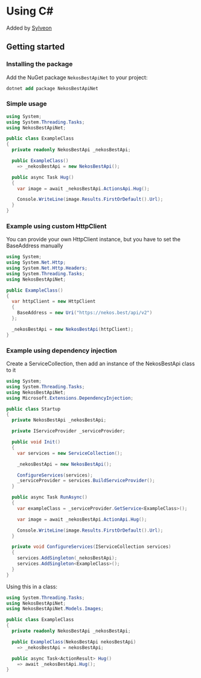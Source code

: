 # Using C#

Added by [Sylveon](https://github.com/Sylveon76)

## Getting started

### Installing the package

Add the NuGet package `NekosBestApiNet` to your project:

```ps
dotnet add package NekosBestApiNet
```

### Simple usage


```cs
using System;
using System.Threading.Tasks;
using NekosBestApiNet;

public class ExampleClass
{
  private readonly NekosBestApi _nekosBestApi;

  public ExampleClass() 
    => _nekosBestApi = new NekosBestApi();

  public async Task Hug() 
  {
    var image = await _nekosBestApi.ActionsApi.Hug();

    Console.WriteLine(image.Results.FirstOrDefault().Url);
  }
}
```

### Example using custom HttpClient

You can provide your own HttpClient instance, but you have to set the BaseAddress manually

```cs
using System;
using System.Net.Http;
using System.Net.Http.Headers;
using System.Threading.Tasks;
using NekosBestApiNet;

public ExampleClass() 
{
  var httpClient = new HttpClient 
  {
    BaseAddress = new Uri("https://nekos.best/api/v2")
  };

  _nekosBestApi = new NekosBestApi(httpClient);
}
```

### Example using dependency injection

Create a ServiceCollection, then add an instance of the NekosBestApi class to it


```cs
using System;
using System.Threading.Tasks;
using NekosBestApiNet;
using Microsoft.Extensions.DependencyInjection;

public class Startup 
{
  private NekosBestApi _nekosBestApi;

  private IServiceProvider _serviceProvider;

  public void Init() 
  {
    var services = new ServiceCollection();

    _nekosBestApi = new NekosBestApi();

    ConfigureServices(services);
    _serviceProvider = services.BuildServiceProvider();
  }

  public async Task RunAsync() 
  {
    var exampleClass = _serviceProvider.GetService<ExampleClass>();

    var image = await _nekosBestApi.ActionApi.Hug();

    Console.WriteLine(image.Results.FirstOrDefault().Url);
  }

  private void ConfigureServices(IServiceCollection services) 
  {
    services.AddSingleton(_nekosBestApi);
    services.AddSingleton<ExampleClass>();
  }
}
```

Using this in a class:

```cs
using System.Threading.Tasks;
using NekosBestApiNet;
using NekosBestApiNet.Models.Images;

public class ExampleClass 
{
  private readonly NekosBestApi _nekosBestApi;

  public ExampleClass(NekosBestApi nekosBestApi) 
    => _nekosBestApi = nekosBestApi;

  public async Task<ActionResult> Hug()
    => await _nekosBestApi.Hug();
}
```

[0]: https://img.shields.io/nuget/v/NekosBestApiNet?style=flat-square

[1]: https://www.nuget.org/packages/NekosBestApiNet

[2]: https://img.shields.io/nuget/dt/NekosBestApiNet?style=flat-square
